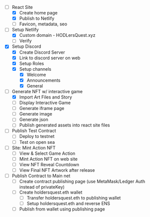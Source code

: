 - [ ] React Site
    - [x] Create home page
    - [x] Publish to Netlify
    - [ ] Favicon, metadata, seo

- [ ] Setup Netlify
    - [x] Custom domain - HODLersQuest.xyz
    - [ ] Verify

- [x] Setup Discord
    - [x] Create Discord Server
    - [x] Link to discord server on web
    - [x] Setup Roles
    - [x] Setup channels
        - [x] Welcome
        - [x] Announcements
        - [x] General

- [ ] Generate NFT w/ interactive game
    - [x] Import Art Files and Story
    - [ ] Display Interactive Game
    - [ ] Generate iframe page
    - [ ] Generate image
    - [ ] Generate json
    - [ ] Publish generated assets into react site files

- [ ] Publish Test Contract
    - [ ] Deploy to testnet
    - [ ] Test on open sea

- [ ] Site: Mint Action NFT
    - [ ] View & Select Game Action
    - [ ] Mint Action NFT on web site
    - [ ] View NFT Reveal Countdown
    - [ ] View Final NFT Artwork after release

- [ ] Publish Contract to Main net
    - [ ] Create contract publishing page (use MetaMask/Ledger Auth instead of privateKey)
    - [ ] Create holdersquest.eth wallet
        - [ ] Transfer holdersquest.eth to publishing wallet
        - [ ] Setup holdersquest.eth and reverse ENS
    - [ ] Publish from wallet using publishing page
